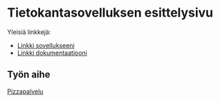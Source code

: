 # Tietokantasovelluksen esittelysivu

Yleisiä linkkejä:

* [Linkki sovellukseeni](miau.users.cs.helsinki.fi/pizza)
* [Linkki dokumentaatiooni](https://github.com/miau1/Tsoha-Bootstrap)

## Työn aihe

[Pizzapalvelu](http://advancedkittenry.github.io/suunnittelu_ja_tyoymparisto/aiheet/Pizzapalvelu.html) 
